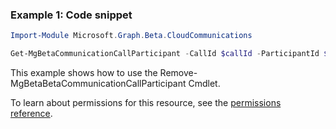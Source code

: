 ### Example 1: Code snippet

```powershellImport-Module Microsoft.Graph.Beta.CloudCommunications

Get-MgBetaCommunicationCallParticipant -CallId $callId -ParticipantId $participantId
```
This example shows how to use the Remove-MgBetaBetaCommunicationCallParticipant Cmdlet.
To learn about permissions for this resource, see the [permissions reference](/graph/permissions-reference).

